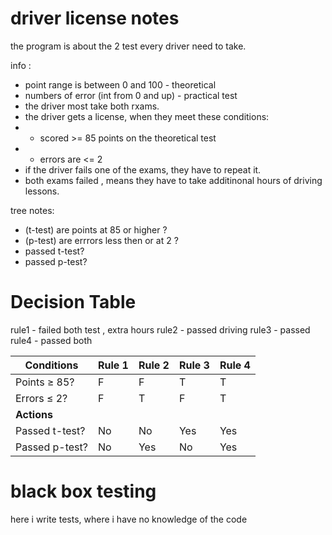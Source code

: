 # driver license notes

the program is about the 2 test every driver need to take.

info :
- point range is between 0 and 100 - theoretical
- numbers of error (int from 0 and up) - practical test
- the driver most take both rxams.
- the driver gets a license, when they meet these conditions:
- - scored >= 85 points on the theoretical test
- - errors are <= 2 
- if the driver fails one of the exams, they have to repeat it.
- both exams failed , means they have to take additinonal hours of driving lessons.

tree notes:
- (t-test) are points at 85 or higher ?
- (p-test) are errrors less then or at 2 ?
- passed t-test?
- passed p-test?


# Decision Table

rule1 - failed both test , extra hours
rule2 - passed driving
rule3 - passed 
rule4 - passed both

| **Conditions** | Rule 1 | Rule 2 | Rule 3 | Rule 4 |
| -------------- | ------ | ------ | ------ | ------ |
| Points ≥ 85?   | F      | F      | T      | T      |
| Errors ≤ 2?    | F      | T      | F      | T      |
| **Actions**    |        |        |        |        |
| Passed t-test? | No     | No     | Yes    | Yes    |
| Passed p-test? | No     | Yes    | No     | Yes    |

# black box testing

here i write tests, where i have no knowledge of the code